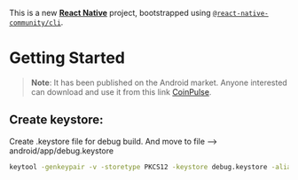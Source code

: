 This is a new [**React Native**](https://reactnative.dev) project, bootstrapped using [`@react-native-community/cli`](https://github.com/react-native-community/cli).

# Getting Started

> **Note**: It has been published on the Android market. Anyone interested can download and use it from this link [CoinPulse](https://reactnative.dev/docs/environment-setup).

## Create keystore:

Create .keystore file for debug build. And move to file --> android/app/debug.keystore

```bash
keytool -genkeypair -v -storetype PKCS12 -keystore debug.keystore -alias androiddebugkey -keyalg RSA -keysize 2048 -validity 10000
```


